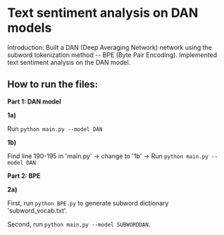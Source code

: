 # **Text sentiment analysis on DAN models**
Introduction:  Built a DAN (Deep Averaging Network) network using the subword tokenization method -- BPE (Byte Pair Encoding). Implemented text sentiment analysis on the DAN model.

## **How to run the files:**

****Part 1:** DAN model**

**1a)**

Run `python main.py --model DAN`



**1b)** 

Find line 190-195 in 'main.py'  -> change to '1b' ->
Run `python main.py --model DAN`

****Part 2:** BPE**

**2a)**

First, run `python BPE.py` to generate subword dictionary 'subword_vocab.txt'.

Second, run `python main.py --model SUBWORDDAN`.
